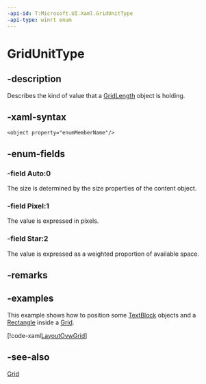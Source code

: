 ```yaml
---
-api-id: T:Microsoft.UI.Xaml.GridUnitType
-api-type: winrt enum
---
```


<!-- Enumeration syntax
public enum Microsoft.UI.Xaml.GridUnitType : int
-->

# GridUnitType

## -description

Describes the kind of value that a [GridLength](gridlength.md) object is holding.

## -xaml-syntax

```xaml
<object property="enumMemberName"/>
```

## -enum-fields

### -field Auto:0

The size is determined by the size properties of the content object.

### -field Pixel:1

The value is expressed in pixels.

### -field Star:2

The value is expressed as a weighted proportion of available space.

## -remarks

## -examples

This example shows how to position some [TextBlock](../microsoft.ui.xaml.controls/textblock.md) objects and a [Rectangle](../microsoft.ui.xaml.shapes/rectangle.md) inside a [Grid](../microsoft.ui.xaml.controls/grid.md).

[!code-xaml[LayoutOvwGrid](../microsoft.ui.xaml/code/layout_ovw_all/CSharp/MainPage.xaml#SnippetLayoutOvwGrid)]

<!--<p xml:space="preserve"  xmlns:xsi="http://www.w3.org/2001/XMLSchema-instance">The preceding example produces output that is similar to This illustration. Note that the <xref targtype="property_winrt" rid="w_ui_xaml_ctrl.grid_showgridlines">ShowGridLines</xref> property of the <xref targtype="class_winrt" rid="w_ui_xaml_ctrl.grid">Grid</xref> is set to <mark type="keyword">true</mark> so that you can see the lines of the <xref targtype="class_winrt" rid="w_ui_xaml_ctrl.grid">Grid</xref>. <xref targtype="property_winrt" rid="w_ui_xaml_ctrl.grid_showgridlines">ShowGridLines</xref> is useful for visualizing where the <xref targtype="class_winrt" rid="w_ui_xaml_ctrl.grid">Grid</xref> cells are, but because grid lines cannot be styled or customized, they are typically removed when the layout design is finished.</p>-->

## -see-also

[Grid](../microsoft.ui.xaml.controls/grid.md)
